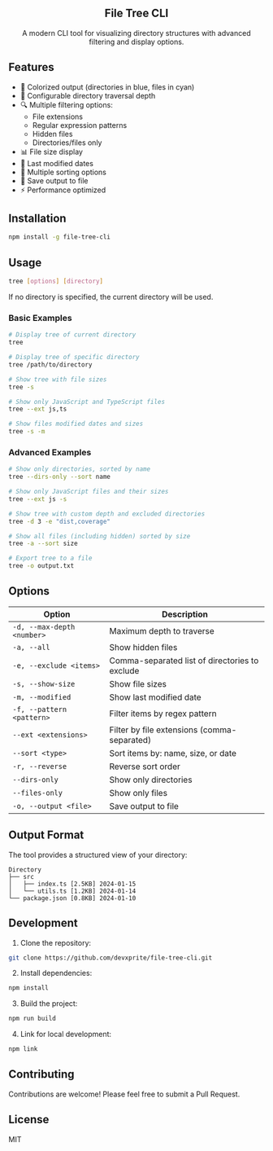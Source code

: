 <div align="center">
  <h2>File Tree CLI</h2>
    <!-- <img src="./public/logo.svg" alt="MoviesPrix" width="250" /> -->
  <p>A modern CLI tool for visualizing directory structures with advanced filtering and display options.</p>
</div>

## Features

- 🎨 Colorized output (directories in blue, files in cyan)
- 📏 Configurable directory traversal depth
- 🔍 Multiple filtering options:
  - File extensions
  - Regular expression patterns
  - Hidden files
  - Directories/files only
- 📊 File size display
- 📅 Last modified dates
- 🔄 Multiple sorting options
- 💾 Save output to file
- ⚡ Performance optimized

## Installation

```bash
npm install -g file-tree-cli
```

## Usage

```bash
tree [options] [directory]
```

If no directory is specified, the current directory will be used.

### Basic Examples

```bash
# Display tree of current directory
tree

# Display tree of specific directory
tree /path/to/directory

# Show tree with file sizes
tree -s

# Show only JavaScript and TypeScript files
tree --ext js,ts

# Show files modified dates and sizes
tree -s -m
```

### Advanced Examples

```bash
# Show only directories, sorted by name
tree --dirs-only --sort name

# Show only JavaScript files and their sizes
tree --ext js -s

# Show tree with custom depth and excluded directories
tree -d 3 -e "dist,coverage"

# Show all files (including hidden) sorted by size
tree -a --sort size

# Export tree to a file
tree -o output.txt
```

## Options

| Option                     | Description                                    |
| -------------------------- | ---------------------------------------------- |
| `-d, --max-depth <number>` | Maximum depth to traverse                      |
| `-a, --all`                | Show hidden files                              |
| `-e, --exclude <items>`    | Comma-separated list of directories to exclude |
| `-s, --show-size`          | Show file sizes                                |
| `-m, --modified`           | Show last modified date                        |
| `-f, --pattern <pattern>`  | Filter items by regex pattern                  |
| `--ext <extensions>`       | Filter by file extensions (comma-separated)    |
| `--sort <type>`            | Sort items by: name, size, or date             |
| `-r, --reverse`            | Reverse sort order                             |
| `--dirs-only`              | Show only directories                          |
| `--files-only`             | Show only files                                |
| `-o, --output <file>`      | Save output to file                            |

## Output Format

The tool provides a structured view of your directory:

```
Directory
├── src
│   ├── index.ts [2.5KB] 2024-01-15
│   └── utils.ts [1.2KB] 2024-01-14
└── package.json [0.8KB] 2024-01-10
```

## Development

1. Clone the repository:
```bash
git clone https://github.com/devxprite/file-tree-cli.git
```

2. Install dependencies:
```bash
npm install
```

3. Build the project:
```bash
npm run build
```

4. Link for local development:
```bash
npm link
```

## Contributing

Contributions are welcome! Please feel free to submit a Pull Request.

## License

MIT